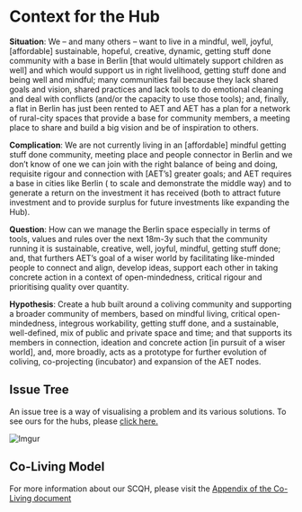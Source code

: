 # Context for the Hub

**Situation**: We – and many others – want to live in a mindful, well, joyful, [affordable] sustainable, hopeful, creative, dynamic, getting stuff done community with a base in Berlin [that would ultimately support children as well] and which would support us in right livelihood, getting stuff done and being well and mindful; many communities fail because they lack shared goals and vision, shared practices and lack tools to do emotional cleaning and deal with conflicts (and/or the capacity to use those tools); and, finally, a flat in Berlin has just been rented to AET and AET has a plan for a network of rural-city spaces that provide a base for community members, a meeting place to share and build a big vision and be of inspiration to others.

**Complication**: We are not currently living in an [affordable] mindful getting stuff done community, meeting place and people connector in Berlin and we don’t know of one we can join with the right balance of being and doing, requisite rigour and connection with [AET’s] greater goals;  and AET requires a base in cities like Berlin ( to scale and demonstrate the middle way) and to generate a return on the investment it has received (both to attract future investment and to provide surplus for future investments like expanding the Hub).

**Question**: How can we manage the Berlin space especially in terms of tools, values and rules over the next 18m-3y such that the community running it is sustainable, creative, well, joyful, mindful, getting stuff done; and, that furthers AET’s goal of a wiser world by facilitating like-minded people to connect and align, develop ideas, support each other in taking concrete action in a context of open-mindedness, critical rigour and prioritising quality over quantity. 

**Hypothesis**: Create a hub built around a coliving community and supporting a broader community of members, based on mindful living, critical open-mindedness, integrous workability, getting stuff done, and a sustainable, well-defined, mix of public and private space and time; and that supports its members in connection, ideation and concrete action [in pursuit of a wiser world], and, more broadly, acts as a prototype for further evolution of coliving, co-projecting (incubator) and expansion of the AET nodes.  

## Issue Tree

An issue tree is a way of visualising a problem and its various solutions. To see ours for the hubs, please [click here.](https://coggle.it/diagram/W4PCA-GhIkjCf_Tx/t/coliving-what-is-the-ownership-at-least-y-time-there-tbd)

![Imgur](https://i.imgur.com/QmpUhgF.png)

## Co-Living Model

For more information about our SCQH, please visit the [Appendix of the Co-Living document](https://tao.artearthtech.com/coliving/#appendix-scqh)